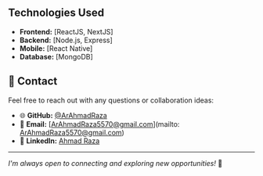 ## Technologies Used

- **Frontend:** [ReactJS, NextJS]
- **Backend:** [Node.js, Express]
- **Mobile:** [React Native]
- **Database:** [MongoDB]

## 💬 Contact

Feel free to reach out with any questions or collaboration ideas:

- 🌐 **GitHub:** [@ArAhmadRaza](https://github.com/ArAhmadRaza)  
- 📧 **Email:** [ArAhmadRaza5570@gmail.com](mailto: ArAhmadRaza5570@gmail.com)  
- 💼 **LinkedIn:** [Ahmad Raza](https://linkedin.com/in/ar-ahmad-raza)  

---

_I'm always open to connecting and exploring new opportunities!_ 🚀
